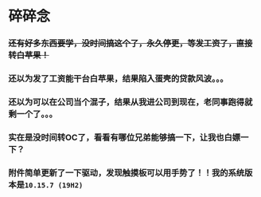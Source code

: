# 碎碎念
### ~~还有好多东西要学，没时间搞这个了，永久停更，等发工资了，直接转白苹果！~~
### 还以为发了工资能干台白苹果，结果陷入蛋壳的贷款风波。。。
### 还以为可以在公司当个混子，结果从我进公司到现在，老同事跑得就剩一个了。。。
### 实在是没时间转OC了，看看有哪位兄弟能够搞一下，让我也白嫖一下？
### 附件简单更新了一下驱动，发现触摸板可以用手势了！！我的系统版本是`10.15.7 (19H2)`